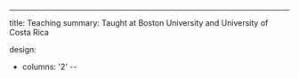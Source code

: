 ---
title: Teaching
summary: Taught at Boston University and University of Costa Rica

design: 
- columns: '2'
--
